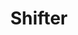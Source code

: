 ---
facebook: https://facebook.com/getshifter
git: https://github.com/getshifter
instagram: https://instagram.com/getshifter
logohandle: getshifterio
sort: shifter
title: Shifter
twitter: https://x.com/getshifter
website: https://www.getshifter.io/
youtube: https://youtube.com/channel/UCkw20zzfSAxD-KNKUEW3bAw
---